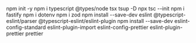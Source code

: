 npm init -y
npm i typescript @types/node tsx tsup -D
npx tsc --init
npm i fastify
npm i dotenv
npm i zod
npm install --save-dev eslint @typescript-eslint/parser @typescript-eslint/eslint-plugin
npm install --save-dev eslint-config-standard eslint-plugin-import eslint-config-prettier eslint-plugin-prettier prettier